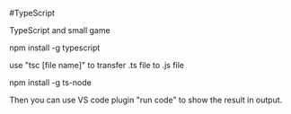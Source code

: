 #TypeScript

TypeScript and small game

npm install -g typescript

use "tsc [file name]" to transfer .ts file to .js file

npm install -g ts-node

Then you can use VS code plugin "run code" to show the result in output.